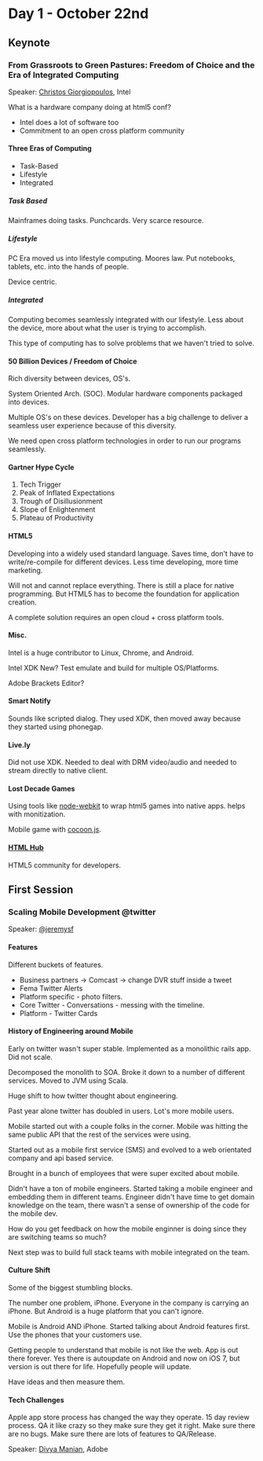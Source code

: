 # Day 1 - October 22nd

## Keynote

### From Grassroots to Green Pastures: Freedom of Choice and the Era of Integrated Computing
Speaker: [Christos Giorgiopoulos](http://html5devconf.com/speakers/christos_georgiopoulos.html), Intel

What is a hardware company doing at html5 conf?

* Intel does a lot of software too
* Commitment to an open cross platform community

#### Three Eras of Computing

* Task-Based
* Lifestyle
* Integrated

##### Task Based

Mainframes doing tasks. Punchcards. Very scarce resource.

##### Lifestyle

PC Era moved us into lifestyle computing. Moores law. Put notebooks, tablets, etc. into the hands of people.

Device centric.

##### Integrated

Computing becomes seamlessly integrated with our lifestyle. Less about the device, more about what the user is trying to accomplish.

This type of computing has to solve problems that we haven't tried to solve.

#### 50 Billion Devices / Freedom of Choice

Rich diversity between devices, OS's.

System Oriented Arch. (SOC). Modular hardware components packaged into devices. 

Multiple OS's on these devices. Developer has a big challenge to deliver a seamless user experience because of this diversity.

We need open cross platform technologies in order to run our programs seamlessly.

#### Gartner Hype Cycle

1. Tech Trigger
2. Peak of Inflated Expectations
3. Trough of Disillusionment
4. Slope of Enlightenment
5. Plateau of Productivity

#### HTML5

Developing into a widely used standard language. Saves time, don't have to write/re-compile for different devices.
Less time developing, more time marketing.

Will not and cannot replace everything. There is still a place for native programming.
But HTML5 has to become the foundation for application creation.

A complete solution requires an open cloud + cross platform tools.

#### Misc.

Intel is a huge contributor to Linux, Chrome, and Android.

Intel XDK New? Test emulate and build for multiple OS/Platforms.

Adobe Brackets Editor?

#### Smart Notify

Sounds like scripted dialog. They used XDK, then moved away because they started using phonegap.

#### Live.ly

Did not use XDK. Needed to deal with DRM video/audio and needed to stream directly to native client.

#### Lost Decade Games 

Using tools like [node-webkit](https://github.com/rogerwang/node-webkit) to wrap html5 games into native apps. helps with monitization.

Mobile game with [cocoon.js](http://www.ludei.com/tech/cocoonjs). 

#### [HTML Hub](http://html5hub.com/)

HTML5 community for developers.

## First Session

### Scaling Mobile Development @twitter
Speaker: [@jeremysf](https://twitter.com/jeremysf)

#### Features

Different buckets of features.

* Business partners -> Comcast -> change DVR stuff inside a tweet
* Fema Twitter Alerts
* Platform specific - photo filters. 
* Core Twitter - Conversations - messing with the timeline. 
* Platform - Twitter Cards

#### History of Engineering around Mobile
Early on twitter wasn't super stable. Implemented as a monolithic rails app. Did not scale.

Decomposed the monolith to SOA. Broke it down to a number of different services. Moved to JVM using Scala.

Huge shift to how twitter thought about engineering.

Past year alone twitter has doubled in users. Lot's more mobile users.

Mobile started out with a couple folks in the corner. Mobile was hitting the same public API that the rest of the services were using.

Started out as a mobile first service (SMS) and evolved to a web orientated company and api based service.

Brought in a bunch of employees that were super excited about mobile.

Didn't have a ton of mobile engineers. Started taking a mobile engineer and embedding them in different teams.
Engineer didn't have time to get domain knowledge on the team, there wasn't a sense of ownership of the code for the mobile dev.

How do you get feedback on how the mobile enginner is doing since they are switching teams so much?

Next step was to build full stack teams with mobile integrated on the team.

#### Culture Shift
Some of the biggest stumbling blocks.

The number one problem, iPhone. Everyone in the company is carrying an iPhone. 
But Android is a huge platform that you can't ignore.

Mobile is Android AND iPhone. Started talking about Android features first. Use the phones that your customers use.

Getting people to understand that mobile is not like the web. App is out there forever. 
Yes there is autoupdate on Android and now on iOS 7, but version is out there for life. Hopefully people will update.

Have ideas and then measure them.

#### Tech Challenges
Apple app store process has changed the way they operate. 15 day review process. 
QA it like crazy so they make sure they get it right. Make sure there are no bugs.
Make sure there are lots of features to QA/Release.


Speaker: [Divya Manian](http://html5devconf.com/speakers/divya_manian.html), Adobe
